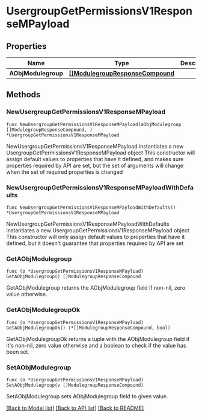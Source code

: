 # UsergroupGetPermissionsV1ResponseMPayload

## Properties

Name | Type | Description | Notes
------------ | ------------- | ------------- | -------------
**AObjModulegroup** | [**[]ModulegroupResponseCompound**](ModulegroupResponseCompound.md) |  | 

## Methods

### NewUsergroupGetPermissionsV1ResponseMPayload

`func NewUsergroupGetPermissionsV1ResponseMPayload(aObjModulegroup []ModulegroupResponseCompound, ) *UsergroupGetPermissionsV1ResponseMPayload`

NewUsergroupGetPermissionsV1ResponseMPayload instantiates a new UsergroupGetPermissionsV1ResponseMPayload object
This constructor will assign default values to properties that have it defined,
and makes sure properties required by API are set, but the set of arguments
will change when the set of required properties is changed

### NewUsergroupGetPermissionsV1ResponseMPayloadWithDefaults

`func NewUsergroupGetPermissionsV1ResponseMPayloadWithDefaults() *UsergroupGetPermissionsV1ResponseMPayload`

NewUsergroupGetPermissionsV1ResponseMPayloadWithDefaults instantiates a new UsergroupGetPermissionsV1ResponseMPayload object
This constructor will only assign default values to properties that have it defined,
but it doesn't guarantee that properties required by API are set

### GetAObjModulegroup

`func (o *UsergroupGetPermissionsV1ResponseMPayload) GetAObjModulegroup() []ModulegroupResponseCompound`

GetAObjModulegroup returns the AObjModulegroup field if non-nil, zero value otherwise.

### GetAObjModulegroupOk

`func (o *UsergroupGetPermissionsV1ResponseMPayload) GetAObjModulegroupOk() (*[]ModulegroupResponseCompound, bool)`

GetAObjModulegroupOk returns a tuple with the AObjModulegroup field if it's non-nil, zero value otherwise
and a boolean to check if the value has been set.

### SetAObjModulegroup

`func (o *UsergroupGetPermissionsV1ResponseMPayload) SetAObjModulegroup(v []ModulegroupResponseCompound)`

SetAObjModulegroup sets AObjModulegroup field to given value.



[[Back to Model list]](../README.md#documentation-for-models) [[Back to API list]](../README.md#documentation-for-api-endpoints) [[Back to README]](../README.md)


